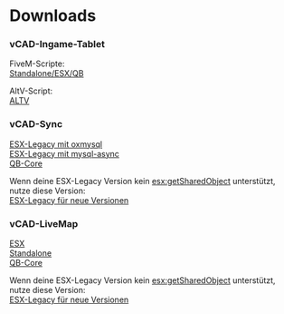 # Downloads

### vCAD-Ingame-Tablet

FiveM-Scripte:  
[Standalone/ESX/QB](https://github.com/vCAD-Systems/vCAD_ui/archive/refs/heads/fivem.zip)

AltV-Script:  
[ALTV](https://github.com/vCAD-Systems/vCAD_ui/archive/refs/heads/altv.zip)

### vCAD-Sync

[ESX-Legacy mit oxmysql](https://github.com/vCAD-Systems/vCAD-Sync/archive/refs/heads/main.zip)  
[ESX-Legacy mit mysql-async](https://github.com/vCAD-Systems/vCAD-Sync/archive/refs/heads/vCAD-Sync(Mysql-Async).zip)  
[QB-Core](https://github.com/vCAD-Systems/vCad-Sync-QB/archive/refs/heads/main.zip)  

Wenn deine ESX-Legacy Version kein [esx:getSharedObject](https://documentation.esx-framework.org/tutorials/tutorials-esx/sharedevent/) unterstützt, nutze diese Version:  
[ESX-Legacy für neue Versionen](https://github.com/vCAD-Systems/vCAD-Sync/archive/refs/heads/ESX-Legacy_v1.10.zip)

### vCAD-LiveMap

[ESX](https://github.com/vCAD-Systems/vcad-livemap-fivem/releases/download/latest/vCad-livemap-esx.zip)  
[Standalone](https://github.com/vCAD-Systems/vcad-livemap-fivem/releases/download/latest/vCad-livemap-fivem.zip)  
[QB-Core](https://github.com/vCAD-Systems/vcad-livemap-fivem/releases/download/latest/vCad-livemap-qbcore.zip)  

Wenn deine ESX-Legacy Version kein [esx:getSharedObject](https://documentation.esx-framework.org/tutorials/tutorials-esx/sharedevent/) unterstützt, nutze diese Version:  
[ESX-Legacy für neue Versionen](https://github.com/vCAD-Systems/vcad-livemap-fivem/archive/refs/heads/esx_legacy_sharedObject_deprecation.zip)
